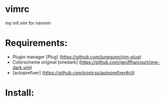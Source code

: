 # vimrc
my init.vim for neovim

# Requirements:
* Plugin manager [Plug] (https://github.com/junegunn/vim-plug)
* Colorscheme original [onedark] (https://github.com/geoffharcourt/one-dark.vim)
* [autoprefixer] (https://github.com/postcss/autoprefixer#cli)

# Install:


